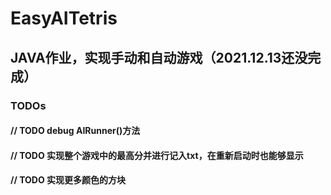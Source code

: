# EasyAITetris
## JAVA作业，实现手动和自动游戏（2021.12.13还没完成）

### TODOs

#### // TODO debug AIRunner()方法
#### // TODO 实现整个游戏中的最高分并进行记入txt，在重新启动时也能够显示
#### // TODO 实现更多颜色的方块
